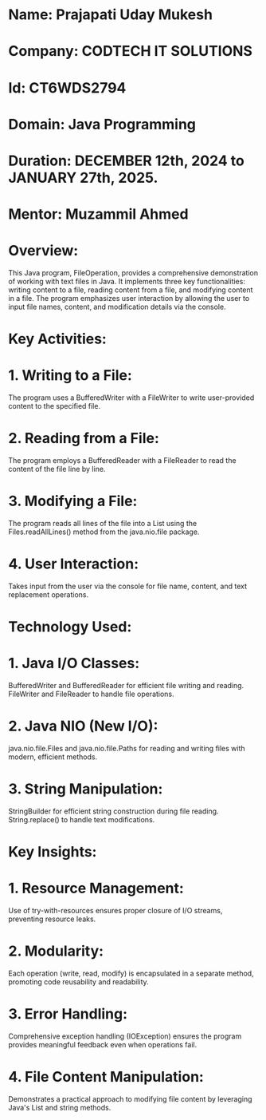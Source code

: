 # Name: Prajapati Uday Mukesh
# Company: CODTECH IT SOLUTIONS 
# Id: CT6WDS2794
# Domain: Java Programming
# Duration: DECEMBER 12th, 2024 to JANUARY 27th, 2025.
# Mentor: Muzammil Ahmed

# Overview:
This Java program, FileOperation, provides a comprehensive demonstration of working with text files in Java. It implements three key functionalities: writing content to a file, reading content from a file, and modifying content in a file. The program emphasizes user interaction by allowing the user to input file names, content, and modification details via the console.

# Key Activities:
# 1. Writing to a File:
The program uses a BufferedWriter with a FileWriter to write user-provided content to the specified file.

# 2. Reading from a File:
The program employs a BufferedReader with a FileReader to read the content of the file line by line.

# 3. Modifying a File:
The program reads all lines of the file into a List using the Files.readAllLines() method from the java.nio.file package.

# 4. User Interaction:
Takes input from the user via the console for file name, content, and text replacement operations.

# Technology Used:
# 1. Java I/O Classes:
BufferedWriter and BufferedReader for efficient file writing and reading.
FileWriter and FileReader to handle file operations.

# 2. Java NIO (New I/O):
java.nio.file.Files and java.nio.file.Paths for reading and writing files with modern, efficient methods.

# 3. String Manipulation:
StringBuilder for efficient string construction during file reading.
String.replace() to handle text modifications.

# Key Insights:
# 1. Resource Management:
Use of try-with-resources ensures proper closure of I/O streams, preventing resource leaks.

# 2. Modularity:
Each operation (write, read, modify) is encapsulated in a separate method, promoting code reusability and readability.

# 3. Error Handling:
Comprehensive exception handling (IOException) ensures the program provides meaningful feedback even when operations fail.

# 4. File Content Manipulation:
Demonstrates a practical approach to modifying file content by leveraging Java's List and string methods.
